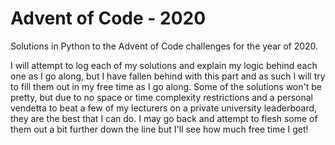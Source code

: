 # Advent of Code - 2020

Solutions in Python to the Advent of Code challenges for the year of 2020.

I will attempt to log each of my solutions and explain my logic behind each one as I go along, but I have fallen behind with this part and as such I will try to fill them out in my free time as I go along. Some of the solutions won't be pretty, but due to no space or time complexity restrictions and a personal vendetta to beat a few of my lecturers on a private university leaderboard, they are the best that I can do. I may go back and attempt to flesh some of them out a bit further down the line but I'll see how much free time I get!